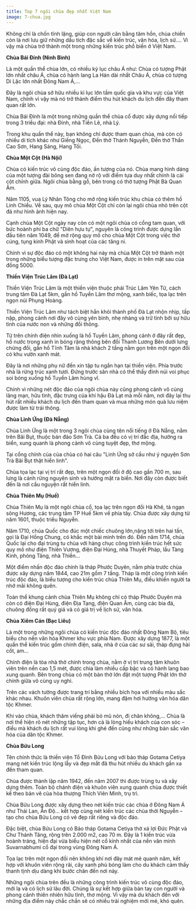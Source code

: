 ```yaml
---
title: Top 7 ngôi chùa đẹp nhất Việt Nam
image: 7-chua.jpg
---
```


Không chỉ là chốn tĩnh lặng, giúp con người cân bằng tâm hồn, chùa chiền còn là nơi lưu giữ những dấu tích đặc sắc về kiến trúc, văn hóa, lịch sử…. Vì vậy mà chùa trở thành một trong những kiến trúc phổ biến ở Việt Nam.

**Chùa Bái Đính (Ninh Bình)**

Là một quần thể chùa lớn, có nhiều kỷ lục châu Á như: Chùa có tượng Phật lớn nhất châu Á, chùa có hành lang La Hán dài nhất Châu Á, chùa có tượng Di Lặc lớn nhất Đông Nam Á,...

Đây là ngôi chùa sở hữu nhiều kỉ lục lớn tầm quốc gia và khu vực của Việt Nam, chính vì vậy mà nó trở thành điểm thu hút khách du lịch đến đây tham quan rất lớn.

Chùa Bái Đính là một trong những quần thể chùa cổ được xây dựng nối tiếp trong 3 triều đại: nhà Đinh, nhà Tiền Lê, nhà Lý.

Trong khu quần thể này, bạn không chỉ được tham quan chùa, mà còn có nhiều di tích khác như Giếng Ngọc, Đền thờ Thánh Nguyễn, Đền thờ Thần Cao Sơn, Hang Sáng, Hang Tối.

**Chùa Một Cột (Hà Nội)**

Chùa có kiến trúc vô cùng độc đáo, ấn tượng của nó. Chùa mang hình dáng của một tượng đài bông sen đang nở rộ với điểm tựa duy nhất chính là cái cột chính giữa. Ngôi chùa bằng gỗ, bên trong có thờ tượng Phật Bà Quan Âm.

Năm 1105, vua Lý Nhân Tông cho mở rộng kiến trúc khu chùa có thêm hồ Linh Chiểu. Về sau, quy mô chùa Một Cột chỉ còn lại ngôi chùa nhỏ trên cột đá như hình ảnh hiện nay.

Cạnh chùa Một Cột ngày nay còn có một ngôi chùa có cổng tam quan, với bức hoành phi ba chữ "Diên hựu tự", nguyên là công trình được dựng lần đầu tiên năm 1049, để mở rộng quy mô cho chùa Một Cột trong việc thờ cúng, tụng kinh Phật và sinh hoạt của các tăng ni.

Chính vì sự độc đáo có một không hai này mà chùa Một Cột trở thành một trong những biểu tượng đặc trưng cho Việt Nam, được in trên mặt sau của đồng 5000.

**Thiền Viện Trúc Lâm (Đà Lạt)**

Thiền Viện Trúc Lâm là một thiền viện thuộc phái Trúc Lâm Yên Tử, cách trung tâm Đà Lạt 5km, gần hồ Tuyền Lâm thơ mộng, xanh biếc, tọa lạc trên ngọn núi Phụng Hoàng.

Thiền Viện Trúc Lâm như tách biệt hẳn khỏi thành phố Đà Lạt nhộn nhịp, tấp nập, phong cảnh nơi đây vô cùng yên bình, nhẹ nhàng và trữ tình bởi sự hữu tình của nước non và những đồi thông.

Từ trên chính điện nhìn xuống là hồ Tuyền Lâm, phong cảnh ở đây rất đẹp, hồ nước trong xanh in bóng rặng thông bên đồi Thanh Lương Bên dưới lưng chừng đồi, gần hồ Tĩnh Tâm là nhà khách 2 tầng nằm gọn trên một ngọn đồi có khu vườn xanh mát.

Đây là nơi những phụ nữ đến xin tập tu ngắn hạn tại thiền viện. Phía trước nhà là rừng trúc xanh tươi. Đứng trước sân nhà có thể thấy đỉnh núi voi phục soi bóng xuống hồ Tuyền Lâm hùng vĩ.

Chính vì những nét độc đáo của ngôi chùa này cũng phong cảnh vô cùng lãng mạn, hữu tình, đặc trưng của khí hậu Đà Lạt mà mỗi năm, nơi đây lại thu hút rất nhiều khách du lịch đến tham quan và mua những món quà lưu niệm được làm từ trái thông.

**Chùa Linh Ứng (Đà Nẵng)**

Chùa Linh Ứng là một trong 3 ngôi chùa cùng tên nổi tiếng ở Đà Nẵng, nằm trên Bãi Bụt, thuộc bán đảo Sơn Trà. Cả ba đều có vị trí đắc địa, hướng ra biển, xung quanh là phong cảnh vô cùng tuyệt đẹp, thơ mộng.

Tại cổng chính của của chùa có hai câu "Linh Ứng sở cầu như ý nguyện Sơn Trà Bãi Bụt thật hiển linh".

Chùa tọa lạc tại vị trí rất đẹp, trên một ngọn đồi ở độ cao gần 700 m, sau lưng là cánh rừng nguyên sinh và hướng mặt ra biển. Nơi đây còn được biết đến là nơi cầu nguyện rất hiển linh.

**Chùa Thiên Mụ (Huế)**

Chùa Thiên Mụ là một ngôi chùa cổ, tọa lạc trên ngọn đồi Hà Khê, tả ngạn sông Hương, các trung tâm TP Huế 5km về phía tây. Chùa được xây dựng từ năm 1601, thuộc triều Nguyễn.

Năm 1710, chúa Quốc cho đúc một chiếc chuông lớn,nặng tới trên hai tấn, gọi là Đại Hồng Chung, có khắc một bài minh trên đó. Đến năm 1714, chúa Quốc lại cho đại trùng tu chùa với hàng chục công trình kiến trúc hết sức quy mô như điện Thiên Vương, điện Đại Hùng, nhà Thuyết Pháp, lầu Tàng Kinh, phòng Tăng, nhà Thiền...

Một điểm nhấn độc đáo chính là tháp Phước Duyên, nằm phía trước chùa được xây dựng năm 1844, cao 21m gồm 7 tầng. Tháp là một công trình kiến trúc độc đáo, là biểu tượng cho kiến trúc chùa Thiên Mụ, điều khiến người ta nhớ mãi không quên.

Toàn thể khung cảnh chùa Thiên Mụ không chỉ có tháp Phước Duyên mà còn có điện Đại Hùng, điện Địa Tạng, điện Quan Âm, cùng các bia đá, chuông đồng rất quý giá và có giá trị về lịch sử, văn hóa.

**Chùa Xiêm Cán (Bạc Liêu)**

Là một trong những ngôi chùa có kiến trúc độc đáo nhất Đông Nam Bộ, tiêu biểu cho nền văn hóa Khmer khu vực phía Nam. Được xây dựng 1877, là một quần thể kiến trúc gồm chính điện, sala, nhà ở của các sư sãi, tháp đựng hài cốt, am…

Chính điện là tòa nhà thờ chính trong chùa, nằm ở vị trí trung tâm khuôn viên trên nền cao 1,5 mét, được chia làm nhiều cấp bậc và có hành lang bao xung quanh. Bên trong chùa có một bàn thờ lớn đặt một tượng Phật lớn thờ chính giữa vô cùng uy nghi.

Trên các vách tường được trang trí bằng nhiều bích họa với nhiều màu sắc khác nhau. Khuôn viên chùa rất rộng lớn, mang đậm hơi hướng văn hóa dân tộc Khmer.

Khi vào chùa, khách thăm viếng phải bỏ mũ nón, đi chân không,… Chùa là nơi thể hiện rõ nét những tập tục, hơn cả là lòng hiếu khách của con sóc – điều mà khách du lịch rất vui lòng khi ghé đến cũng như những bản sắc văn hóa của dân tộc Khmer.

**Chùa Bửu Long**

Tên chính thức là thiền viện Tổ Đình Bửu Long với bảo tháp Gotama Cetiya mang nét kiến trúc lộng lẫy và đẹp mắt đã thu hút nhiều du khách gần xa đến tham quan.

Chùa được thành lập năm 1942, đến năm 2007 thì được trùng tu và xây dựng thêm. Toàn bộ chánh điện và khuôn viên xung quanh chùa được thiết kế theo bản vẽ của hòa thượng Thích Viên Minh, trụ trì.

Chùa Bửu Long được xây dựng theo nét kiến trúc các chùa ở Đông Nam Á như Thái Lan, Ấn Độ… kết hợp cùng nét kiến trúc các chùa thời Nguyễn – tạo cho chùa Bửu Long có vẻ đẹp rất riêng và độc đáo.

Đặc biệt, chùa Bửu Long có Bảo tháp Gotama Cetiya thờ xá lợi Đức Phật và Chư Thánh Tăng, rộng trên 2.000 m2, cao 70 m. Đây là 1 kiến trúc vừa hoành tráng, hiện đại vừa biểu hiện nét cổ kính nhất của nền văn minh Suvarnabhumi cổ đại trong vùng Đông Nam Á.

Tọa lạc trên một ngọn đồi nên không khí nơi đây mát mẻ quanh năm, kết hợp với khuôn viên rộng rãi, cây xanh phủ bóng làm cho du khách cảm thấy thanh tịnh dịu dàng khi bước chân đến nơi này.

Những ngôi chùa trên đều là những công trình kiến trúc vô cùng độc đáo, mới lạ và có lịch sử lâu đời. Chúng là sự kết hợp giữa bàn tay con người và phong cảnh thiên nhiên hữu tình, thơ mộng. Vì vậy mà du khách đến với những địa điểm này chắc chắn sẽ có nhiều trải nghiệm mới mẻ, khó quên.